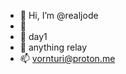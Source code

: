 - 👋 Hi, I’m @realjode
- 👀 
- 🌱 day1
- 💞️ anything relay
- 📫 vornturi@proton.me

<!---
vornturi/vornturi is a ✨ special ✨ repository because its `README.md` (this file) appears on your GitHub profile.
You can click the Preview link to take a look at your changes.
--->
